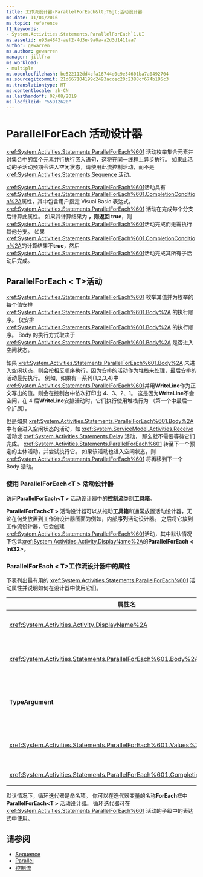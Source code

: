 ```yaml
---
title: 工作流设计器-ParallelForEach&lt;T&gt;活动设计器
ms.date: 11/04/2016
ms.topic: reference
f1_keywords:
- System.Activities.Statements.ParallelForEach`1.UI
ms.assetid: e93a4843-aef2-4d3e-9a0a-a2d3d1411aa7
author: gewarren
ms.author: gewarren
manager: jillfra
ms.workload:
- multiple
ms.openlocfilehash: be522112dd4cfa16744d0c9e54601ba7a0492704
ms.sourcegitcommit: 21d667104199c2493accec20c2388cf674b195c3
ms.translationtype: MT
ms.contentlocale: zh-CN
ms.lasthandoff: 02/08/2019
ms.locfileid: "55912620"
---
```

# <a name="parallelforeach-activity-designer"></a>ParallelForEach 活动设计器

<xref:System.Activities.Statements.ParallelForEach%601> 活动枚举集合元素并对集合中的每个元素并行执行嵌入语句，这将在同一线程上异步执行。 如果此活动的子活动预期会进入空闲状态，请使用此流控制活动，而不是 <xref:System.Activities.Statements.Sequence> 活动。

<xref:System.Activities.Statements.ParallelForEach%601>活动具有<xref:System.Activities.Statements.ParallelForEach%601.CompletionCondition%2A>属性，其中包含用户指定 Visual Basic 表达式。 <xref:System.Activities.Statements.ParallelForEach%601> 活动在完成每个分支后计算此属性。 如果其计算结果为 **，则返回 true**，则<xref:System.Activities.Statements.ParallelForEach%601>活动完成而无需执行其他分支。 如果<xref:System.Activities.Statements.ParallelForEach%601.CompletionCondition%2A>的计算结果不**true**，然后<xref:System.Activities.Statements.ParallelForEach%601>活动完成其所有子活动后完成。

## <a name="the-parallelforeacht-activity"></a>ParallelForEach < T\>活动

<xref:System.Activities.Statements.ParallelForEach%601> 枚举其值并为枚举的每个值安排 <xref:System.Activities.Statements.ParallelForEach%601.Body%2A> 的执行顺序。 仅安排 <xref:System.Activities.Statements.ParallelForEach%601.Body%2A> 的执行顺序。 Body 的执行方式取决于 <xref:System.Activities.Statements.ParallelForEach%601.Body%2A> 是否进入空闲状态。

如果 <xref:System.Activities.Statements.ParallelForEach%601.Body%2A> 未进入空闲状态，则会按相反顺序执行，因为安排的活动作为堆栈来处理，最后安排的活动最先执行。 例如，如果有一系列{1,2,3,4}中<xref:System.Activities.Statements.ParallelForEach%601>并用**WriteLine**作为正文写出的值。则会在控制台中依次打印出 4、3、2、1。 这是因为**WriteLine**不会空闲，在 4 后**WriteLine**安排活动时，它们执行使用堆栈行为 （第一个中最后一个扩展）。

但是如果 <xref:System.Activities.Statements.ParallelForEach%601.Body%2A> 中有会进入空闲状态的活动，如 <xref:System.ServiceModel.Activities.Receive> 活动或 <xref:System.Activities.Statements.Delay> 活动， 那么就不需要等待它们完成。 <xref:System.Activities.Statements.ParallelForEach%601> 转至下一个预定的主体活动，并尝试执行它。 如果该活动也进入空闲状态，则 <xref:System.Activities.Statements.ParallelForEach%601> 将再移到下一个 Body 活动。

### <a name="using-the-parallelforeacht-activity-designer"></a>使用 ParallelForEach\<T > 活动设计器

访问**ParallelForEach\<T >** 活动设计器中的**控制流**类别**工具箱**。

**ParallelForEach\<T >** 活动设计器可以从拖动**工具箱**和通常放置活动设计器，无论在何处放置到工作流设计器图面为例如，内部**序列**活动设计器。 之后将它放到工作流设计器，它会创建<xref:System.Activities.Statements.ParallelForEach%601>活动，其中默认情况下包含<xref:System.Activities.Activity.DisplayName%2A>的**ParallelForEach < Int32\>。**

### <a name="parallelforeacht-properties-in-the-workflow-designer"></a>ParallelForEach < T\>工作流设计器中的属性

下表列出最有用的 <xref:System.Activities.Statements.ParallelForEach%601> 活动属性并说明如何在设计器中使用它们。

|属性名|必需|用法|
|-|--------------|-|
|<xref:System.Activities.Activity.DisplayName%2A>|False|指定活动设计器在标头中的友好显示名称。 默认值是**ParallelForEach\<Int32 >**。 值可以根据需要在中编辑**属性**网格或直接在活动设计器标头。|
|<xref:System.Activities.Statements.ParallelForEach%601.Body%2A>|False|要为集合中的每一项执行的活动。 若要添加<xref:System.Activities.Statements.ParallelForEach%601.Body%2A>活动，将活动从工具箱拖到拖**正文**框**ParallelForEach\<T >** 带提示文本"此处放置活动"的活动设计器。|
|**TypeArgument**|True|中的项的类型<xref:System.Activities.Statements.ParallelForEach%601.Values%2A>由泛型参数指定的集合*T*。默认情况下**TypeArgument**设置为**Int32**。 若要更改中的类型 T **ParallelForEach < T\>** 活动设计器的值更改**TypeArgument**属性网格中的组合框。|
|<xref:System.Activities.Statements.ParallelForEach%601.Values%2A>|True|要循环访问的项的集合。 若要设置<xref:System.Activities.Statements.ParallelForEach%601.Values%2A>，键入 Visual Basic 表达式**值**框**ForEach < T\>** 带提示文本"输入 VB 表达式"框中或在中的活动设计器**值**框**属性**窗口。|
|<xref:System.Activities.Statements.ParallelForEach%601.CompletionCondition%2A>||在每个迭代完成后计算。 如果其计算结果为 true，则取消已安排的挂起的迭代。 如果未设置此属性，则所有安排的语句都将执行，直至完成为止。|

默认情况下，循环迭代器是命名项。 你可以在迭代器变量的名称**ForEach**框中**ParallelForEach\<T >** 活动设计器。 循环迭代器可在 <xref:System.Activities.Statements.ParallelForEach%601> 活动的子级中的表达式中使用。

## <a name="see-also"></a>请参阅

- [Sequence](../workflow-designer/sequence-activity-designer.md)
- [Parallel](../workflow-designer/parallel-activity-designer.md)
- [控制流](../workflow-designer/control-flow-activity-designers.md)